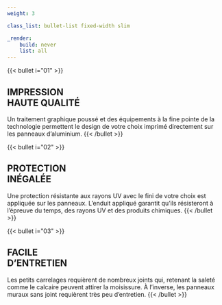 ```yaml
---
weight: 3

class_list: bullet-list fixed-width slim

_render:
    build: never
    list: all
---
```


{{< bullet i="01" >}}
## IMPRESSION<br>HAUTE QUALITÉ

Un traitement graphique poussé et des équipements à la fine pointe de la technologie permettent le design de votre choix imprimé directement sur les panneaux d’aluminium.
{{< /bullet >}}

{{< bullet i="02" >}}
## PROTECTION<br>INÉGALÉE

Une protection résistante aux rayons UV avec le fini de votre choix est appliquée sur les panneaux. L’enduit appliqué garantit qu’ils résisteront à l’épreuve du temps, des rayons UV et des produits chimiques.
{{< /bullet >}}

{{< bullet i="03" >}}
## FACILE<br>D’ENTRETIEN

Les petits carrelages requièrent de nombreux joints qui, retenant la saleté comme le calcaire peuvent attirer la moisissure. À l’inverse, les panneaux muraux sans joint requièrent très peu d’entretien.
{{< /bullet >}}
